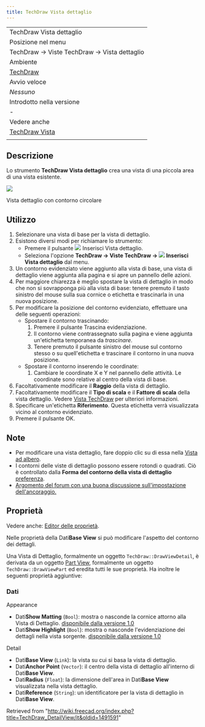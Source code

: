 ```yaml
---
title: TechDraw Vista dettaglio
---
```

|  |
| --- |
| TechDraw Vista dettaglio |
| Posizione nel menu |
| TechDraw → Viste TechDraw → Vista dettaglio |
| Ambiente |
| [TechDraw](/TechDraw_Workbench/it "TechDraw Workbench/it") |
| Avvio veloce |
| *Nessuno* |
| Introdotto nella versione |
| - |
| Vedere anche |
| [TechDraw Vista](/TechDraw_View/it "TechDraw View/it") |
|  |

## Descrizione

Lo strumento **TechDraw Vista dettaglio** crea una vista di una piccola area di una vista esistente.

![](/images/ViewDetail.png)

Vista dettaglio con contorno circolare

## Utilizzo

1. Selezionare una vista di base per la vista di dettaglio.
2. Esistono diversi modi per richiamare lo strumento:
   * Premere il pulsante ![](/images/TechDraw_DetailView.svg) Inserisci Vista dettaglio.
   * Seleziona l'opzione **TechDraw → Viste TechDraw → ![](/images/TechDraw_DetailView.svg) Inserisci Vista dettaglio** dal menu.
3. Un contorno evidenziato viene aggiunto alla vista di base, una vista di dettaglio viene aggiunta alla pagina e si apre un pannello delle azioni.
4. Per maggiore chiarezza è meglio spostare la vista di dettaglio in modo che non si sovrapponga più alla vista di base: tenere premuto il tasto sinistro del mouse sulla sua cornice o etichetta e trascinarla in una nuova posizione.
5. Per modificare la posizione del contorno evidenziato, effettuare una delle seguenti operazioni:
   * Spostare il contorno trascinando:
     1. Premere il pulsante Trascina evidenziazione.
     2. Il contorno viene contrassegnato sulla pagina e viene aggiunta un'etichetta temporanea da *trascinare*.
     3. Tenere premuto il pulsante sinistro del mouse sul contorno stesso o su quell'etichetta e trascinare il contorno in una nuova posizione.
   * Spostare il contorno inserendo le coordinate:
     1. Cambiare le coordinate X e Y nel pannello delle attività. Le coordinate sono relative al centro della vista di base.
6. Facoltativamente modificare il **Raggio** della vista di dettaglio.
7. Facoltativamente modificare il **Tipo di scala** e il **Fattore di scala** della vista dettaglio. Vedere [Vista TechDraw](/TechDraw_View/it#Proprietà "TechDraw View/it") per ulteriori informazioni.
8. Specificare un'etichetta **Riferimento**. Questa etichetta verrà visualizzata vicino al contorno evidenziato.
9. Premere il pulsante OK.

## Note

* Per modificare una vista dettaglio, fare doppio clic su di essa nella [Vista ad albero](/Tree_view/it "Tree view/it").
* I contorni delle viste di dettaglio possono essere rotondi o quadrati. Ciò è controllato dalla **Forma del contorno della vista di dettaglio** [preferenza](/TechDraw_Preferences/it#Annotazione "TechDraw Preferences/it").
* [Argomento del forum con una buona discussione sull'impostazione dell'ancoraggio.](https://www.forum.freecadweb.org/viewtopic.php?f=35&t=34055#p285281)

## Proprietà

Vedere anche: [Editor delle proprietà](/Property_editor/it "Property editor/it").

Nelle proprietà della Dati**Base View** si può modificare l'aspetto del contorno dei dettagli.

Una Vista di Dettaglio, formalmente un oggetto `TechDraw::DrawViewDetail`, è derivata da un oggetto [Part View](/TechDraw_View#Properties_Part_View "TechDraw View"), formalmente un oggetto `TechDraw::DrawViewPart` ed eredita tutti le sue proprietà. Ha inoltre le seguenti proprietà aggiuntive:

### Dati

Appearance

* Dati**Show Matting** (`Bool`): mostra o nasconde la cornice attorno alla Vista di Dettaglio. [disponibile dalla versione 1.0](/Release_notes_1.0/it "Release notes 1.0/it")
* Dati**Show Highlight** (`Bool`): mostra o nasconde l'evidenziazione dei dettagli nella vista sorgente. [disponibile dalla versione 1.0](/Release_notes_1.0/it "Release notes 1.0/it")

Detail

* Dati**Base View** (`Link`): la vista su cui si basa la vista di dettaglio.
* Dati**Anchor Point** (`Vector`): il centro della vista di dettaglio all'interno di Dati**Base View**.
* Dati**Radius** (`Float`): la dimensione dell'area in Dati**Base View** visualizzata nella vista dettaglio.
* Dati**Reference** (`String`): un identificatore per la vista di dettaglio in Dati**Base View**.

Retrieved from "<http://wiki.freecad.org/index.php?title=TechDraw_DetailView/it&oldid=1491591>"